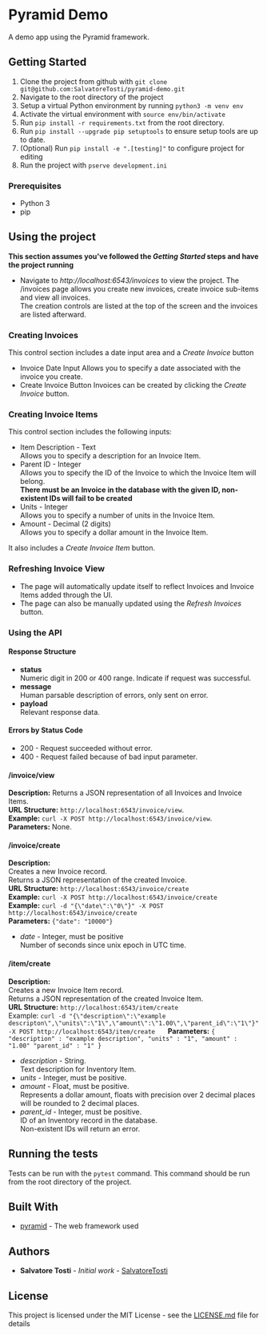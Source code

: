 
# Pyramid Demo

A demo app using the Pyramid framework.

## Getting Started

1. Clone the project from github with `git clone git@github.com:SalvatoreTosti/pyramid-demo.git`
2. Navigate to the root directory of the project
3. Setup a virtual Python environment by running `python3 -m venv env`
4. Activate the virtual environment with `source env/bin/activate`
5. Run `pip install -r requirements.txt` from the root directory.
6. Run `pip install --upgrade pip setuptools` to ensure setup tools are up to date.
7. (Optional) Run `pip install -e ".[testing]"` to configure project for editing
8. Run the project with `pserve development.ini`

### Prerequisites

* Python 3
* pip

## Using the project

**This section assumes you've followed the _Getting Started_ steps and have the project running**
* Navigate to *http://localhost:6543/invoices* to view the project. 
The /invoices page allows you create new invoices, create invoice sub-items and view all invoices.  
The creation controls are listed at the top of the screen and the invoices are listed afterward.  

### Creating Invoices
This control section includes a date input area and a _Create Invoice_ button
* Invoice Date Input
Allows you to specify a date associated with the invoice you create.
* Create Invoice Button
Invoices can be created by clicking the _Create Invoice_ button.

### Creating Invoice Items
This control section includes the following inputs:
* Item Description - Text  
Allows you to specify a description for an Invoice Item.
* Parent ID - Integer  
Allows you to specify the ID of the Invoice to which the Invoice Item will belong.  
**There must be an Invoice in the database with the given ID, non-existent IDs will fail to be created**
* Units - Integer  
Allows you to specify a number of units in the Invoice Item.
* Amount - Decimal (2 digits)  
Allows you to specify a dollar amount in the Invoice Item.

It also includes a _Create Invoice Item_ button.

### Refreshing Invoice View
* The page will automatically update itself to reflect Invoices and Invoice Items added through the UI.
* The page can also be manually updated using the _Refresh Invoices_ button.

### Using the API

#### Response Structure
* **status**  
Numeric digit in 200 or 400 range. Indicate if request was successful.
* **message**  
Human parsable description of errors, only sent on error.
* **payload**  
Relevant response data.

#### Errors by Status Code
* 200 - Request succeeded without error.
* 400 - Request failed because of bad input parameter.

#### /invoice/view
**Description:** Returns a JSON representation of all Invoices and Invoice Items.    
**URL Structure:** `http://localhost:6543/invoice/view`.   
**Example:** `curl -X POST http://localhost:6543/invoice/view`.   
**Parameters:** None.     

#### /invoice/create
**Description:**   
	Creates a new Invoice record.  
	Returns a JSON representation of the created Invoice.  
**URL Structure:** `http://localhost:6543/invoice/create`  
**Example:** `curl -X POST http://localhost:6543/invoice/create`  
**Example:** `curl -d "{\"date\":\"0\"}" -X POST http://localhost:6543/invoice/create`  
**Parameters:** `{"date": "10000"}`  
* _date_ - Integer, must be positive   
Number of seconds  since unix epoch in UTC time.  

####  /item/create
**Description:**   
	Creates a new Invoice Item record.  
	Returns a JSON representation of the created Invoice Item.  
**URL Structure:** `http://localhost:6543/item/create`  
Example: `curl -d "{\"description\":\"example descripton\",\"units\":\"1\",\"amount\":\"1.00\",\"parent_id\":\"1\"}" -X POST http://localhost:6543/item/create  
`
**Parameters:** `{
"description" : "example description",
"units" : "1",
"amount" : "1.00"
"parent_id" : "1"
}`
* _description_ - String.  
Text description for Inventory Item.  
* _units_ - Integer, must be positive.  
* _amount_ - Float, must be positive.  
Represents a dollar amount, floats with precision over 2 decimal places will be rounded to 2 decimal places.  
* _parent_id_ - Integer, must be positive.  
ID of an Inventory record in the database.  
Non-existent IDs will return an error.  

## Running the tests

Tests can be run with the `pytest` command.
This command should be run from the root directory of the project.

## Built With

* [pyramid](https://trypyramid.com/) - The web framework used

## Authors

* **Salvatore Tosti** - *Initial work* - [SalvatoreTosti](https://github.com/SalvatoreTosti)

## License

This project is licensed under the MIT License - see the [LICENSE.md](LICENSE.md) file for details
